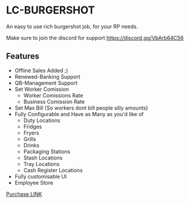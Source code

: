 # LC-BURGERSHOT

An easy to use rich burgershot job, for your RP needs.

Make sure to join the discord for support https://discord.gg/VbArb64C56


## Features

- Offline Sales Added ;)
- Renewed-Banking Support
- QB-Management Support
- Set Worker Comission
    - Worker Comissions Rate
    - Business Comission Rate
- Set Max Bill (So workers dont bill people silly amounts)
- Fully Configurable and Have as Many as you'd like of
    - Duty Locations
    - Fridges
    - Fryers
    - Grills
    - Drinks
    - Packaging Stations
    - Stash Locations
    - Tray Locations
    - Cash Register Locations
- Fully customisable UI
- Employee Store

[Purchase LINK](https://discord.gg/aP73p9U2nr)

